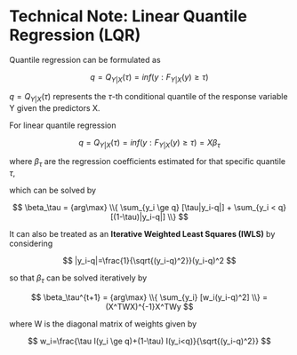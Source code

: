 # Technical Note: Linear Quantile Regression (LQR)

Quantile regression can be formulated as

$$ q=Q_{Y|X}(\tau)=inf(y:F_{Y|X}(y)\ge\tau) $$

$q=Q_{Y|X}(\tau)$ represents the $\tau$-th conditional quantile of the response variable Y given the predictors X.


For linear quantile regression

$$ q=Q_{Y|X}(\tau)=inf(y:F_{Y|X}(y)\ge\tau)=X\beta_\tau $$

where $\beta_\tau$ are the regression coefficients estimated for that specific quantile $\tau$,

which can be solved by

$$ \beta_\tau = {arg\max} \\{ \sum_{y_i \ge q} [\tau|y_i-q|] + \sum_{y_i < q} [(1-\tau)|y_i-q|] \\} $$


It can also be treated as an **Iterative Weighted Least Squares (IWLS)** by considering 

$$ |y_i-q|=\frac{1}{\sqrt{(y_i-q)^2}}(y_i-q)^2 $$

so that $\beta_\tau$ can be solved iteratively by

$$ \beta_\tau^{t+1} = {arg\max} \\{ \sum_{y_i} [w_i(y_i-q)^2] \\} = (X^TWX)^{-1}X^TWy $$

where W is the diagonal matrix of weights given by

$$ w_i=\frac{\tau I(y_i \ge q)+(1-\tau) I(y_i<q)}{\sqrt{(y_i-q)^2}} $$
